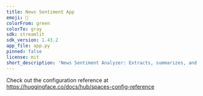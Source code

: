 ```yaml
---
title: News Sentiment App
emoji: 🏢
colorFrom: green
colorTo: gray
sdk: streamlit
sdk_version: 1.43.2
app_file: app.py
pinned: false
license: mit
short_description: 'News Sentiment Analyzer: Extracts, summarizes, and analyzes '
---
```


Check out the configuration reference at https://huggingface.co/docs/hub/spaces-config-reference
